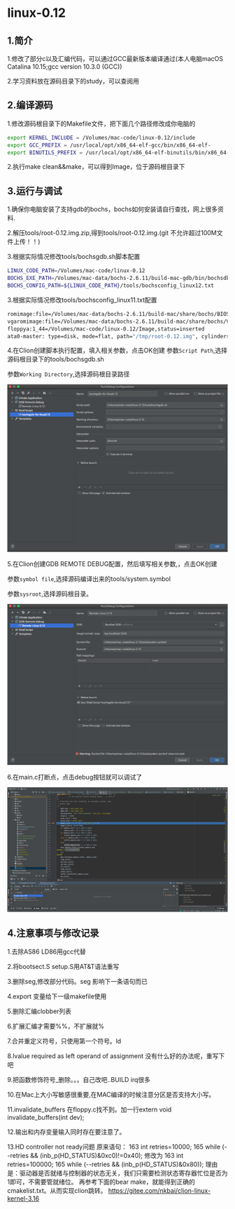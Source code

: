 # linux-0.12

##  1.简介

1.修改了部分c以及汇编代码，可以通过GCC最新版本编译通过(本人电脑macOS Catalina 10.15;gcc version 10.3.0 (GCC))

2.学习资料放在源码目录下的study，可以查阅用

##  2.编译源码

1.修改源码根目录下的Makefile文件，把下面几个路径修改成你电脑的

```bash
export KERNEL_INCLUDE = /Volumes/mac-code/linux-0.12/include
export GCC_PREFIX = /usr/local/opt/x86_64-elf-gcc/bin/x86_64-elf-
export BINUTILS_PREFIX = /usr/local/opt/x86_64-elf-binutils/bin/x86_64-elf-
```

2.执行make clean&&make，可以得到Image，位于源码根目录下

##  3.运行与调试

1.确保你电脑安装了支持gdb的bochs，bochs如何安装请自行查找，网上很多资料.

2.解压tools/root-0.12.img.zip,得到tools/root-0.12.img.(git 不允许超过100M文件上传！！)

3.根据实际情况修改tools/bochsgdb.sh脚本配置


```bash
LINUX_CODE_PATH=/Volumes/mac-code/linux-0.12
BOCHS_EXE_PATH=/Volumes/mac-data/bochs-2.6.11/build-mac-gdb/bin/bochsdbg
BOCHS_CONFIG_PATH=${LINUX_CODE_PATH}/tools/bochsconfig_linux12.txt
```
3.根据实际情况修改tools/bochsconfig_linux11.txt配置

```bash
romimage:file=/Volumes/mac-data/bochs-2.6.11/build-mac/share/bochs/BIOS-bochs-latest
vgaromimage:file=/Volumes/mac-data/bochs-2.6.11/build-mac/share/bochs/VGABIOS-lgpl-latest
floppya:1_44=/Volumes/mac-code/linux-0.12/Image,status=inserted
ata0-master: type=disk, mode=flat, path="/tmp/root-0.12.img", cylinders=410, heads=16, spt=38
```

4.在Clion创建脚本执行配置，填入相关参数，点击OK创建
参数`Script Path`,选择源码根目录下的tools/bochsgdb.sh

参数`Working Directory`,选择源码根目录路径

![Image](https://github.com/galis/linux-0.12/blob/master/tools/clion_shell_script.png)

5.在Clion创建GDB REMOTE DEBUG配置，然后填写相关参数,，点击OK创建

参数`symbol file`,选择源码编译出来的tools/system.symbol

参数`sysroot`,选择源码根目录。

![Image](https://github.com/galis/linux-0.12/blob/master/tools/clion_remote_config.png)

6.在main.c打断点，点击debug按钮就可以调试了

![Image](https://github.com/galis/linux-0.12/blob/master/tools/clion_debug.png)

##  4.注意事项与修改记录

1.去除AS86 LD86用gcc代替

2.将bootsect.S setup.S用AT&T语法重写

3.删除seg,修改部分代码。seg 影响下一条语句而已

4.export 变量给下一级makefile使用

5.删除汇编clobber列表

6.扩展汇编才需要%%，不扩展就%

7.合并重定义符号，只使用第一个符号。ld

8.lvalue required as left operand of assignment 没有什么好的办法呢，重写下吧

9.把函数修饰符号_删除。。。自己改吧..BUILD irq很多

10.在Mac上大小写敏感很重要,在MAC编译的时候注意分区是否支持大小写。

11.invalidate_buffers 在floppy.c找不到。加一行extern void invalidate_buffers(int dev);

12.输出和内存变量输入同时存在要注意了。

13.HD controller not ready问题
原来语句：
163 int retries=10000;
165 while (--retries && (inb_p(HD_STATUS)&0xc0)!=0x40);
修改为
163 int retries=100000;
165 while (--retries && (inb_p(HD_STATUS)&0x80));
理由是：驱动器是否就绪与控制器的状态无关，我们只需要检测状态寄存器忙位是否为1即可，不需要管就绪位。
再参考下面的bear make，就能得到正确的cmakelist.txt。从而实现clion跳转。
https://gitee.com/nkbai/clion-linux-kernel-3.16

